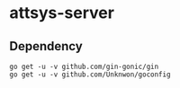 # attsys-server

## Dependency

    go get -u -v github.com/gin-gonic/gin
    go get -u -v github.com/Unknwon/goconfig
